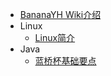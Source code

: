 * [BananaYH Wiki介绍](README.md)
* Linux
  * [Linux简介](Linux/README.md)
* Java
  * [蓝桥杯基础要点](Java/蓝桥杯复习.md)

